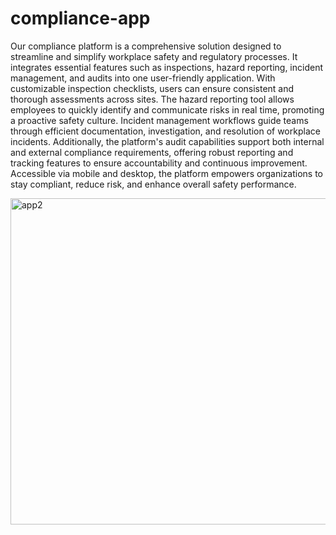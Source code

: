 ﻿# compliance-app

Our compliance platform is a comprehensive solution designed to streamline and simplify workplace safety and regulatory processes. It integrates essential features such as inspections, hazard reporting, incident management, and audits into one user-friendly application. With customizable inspection checklists, users can ensure consistent and thorough assessments across sites. The hazard reporting tool allows employees to quickly identify and communicate risks in real time, promoting a proactive safety culture. Incident management workflows guide teams through efficient documentation, investigation, and resolution of workplace incidents. Additionally, the platform's audit capabilities support both internal and external compliance requirements, offering robust reporting and tracking features to ensure accountability and continuous improvement. Accessible via mobile and desktop, the platform empowers organizations to stay compliant, reduce risk, and enhance overall safety performance.



<img width="767" height="522" alt="app2" src="https://github.com/user-attachments/assets/9cd146de-db9d-42fd-b23a-28bb0a6b6a4d" />





